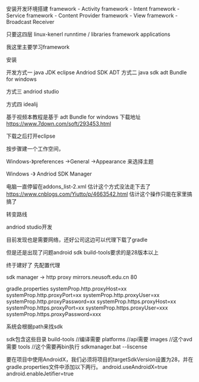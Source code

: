 安装开发环境搭建
framework - Activity
framework - Intent
framework - Service
framework - Content Provider
framework - View
framework - Broadcast Receiver

只要这四层
linux-kenerl
runntime / libraries
framework
applications

我这里主要学习framework

安装

开发方式一
java JDK
eclipse
Andriod SDK
ADT
方式二
java sdk
adt Bundle for windows

方式三
andriod studio

方式四
idealij

基于视频本教程是基于
adt Bundle for windows
下载地址
https://www.7down.com/soft/293453.html

下载之后打开eclipse

按步骤建一个工作空间，

Windows-》preferences ->General ->Appearance
来选择主题

Windows -》 Andriod SDK Manager

电脑一直停留在addons_list-2.xml
估计这个方式没法走下去了
https://www.cnblogs.com/Yiutto/p/4663542.html
估计这个操作只能在家里搞搞了

转变路线

andriod studio开发

目前发现也是需要网络，还好公司这边可以代理下载了gradle

但是还是出现了问题android sdk build-tools要求的是28版本以上

终于建好了
先配置代理


sdk  manager -> http proxy
mirrors.neusoft.edu.cn 80

gradle.properties
systemProp.http.proxyHost=xx
systemProp.http.proxyPort=xx
systemProp.http.proxyUser=xx
systemProp.http.proxyPassword=xx
systemProp.https.proxyHost=xx
systemProp.https.proxyPort=xx
systemProp.https.proxyUser=xxx
systemProp.https.proxyPassword=xxx

系统会根据path来找sdk

sdk包含这些目录
build-tools //编译需要
platforms //api需要
images //这个avd需要
tools //这个需要再bin执行 sdkmanager.bat --liscense



要在项目中使用AndroidX，我们必须将项目的targetSdkVersion设置为28，并在gradle.properties文件中添加以下两行。
android.useAndroidX=true
android.enableJetifier=true

